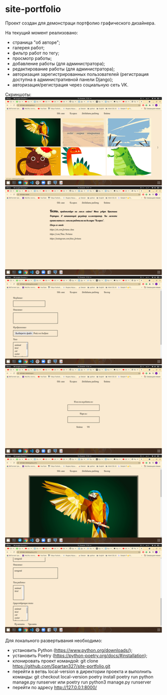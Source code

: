 # site-portfolio

Проект создан для демонстраци портфолио графического дизайнера.

На текущий момент реализовано:
- страница "об авторе";
- галерея работ;
- фильтр работ по тегу;
- просмотр работы;
- добавление работы (для администратора);
- редактирование работы (для администратора);
- авторизация зарегистрированных пользователей (регистрация доступна в административной панели Django);
- авторизация/регистрация через социальную сеть VK.

Скриншоты:
![Image alt](screenshots/gallery.png "Страница галереи работ")
![Image alt](screenshots/about_me.png "Главная")
![Image alt](screenshots/add_paint.png "Страница добавления работы")
![Image alt](screenshots/auth.png "Страница входа")
![Image alt](screenshots/change_paint.png "Страница редактирования работы")
![Image alt](screenshots/change_paint2.png)

Для локального развертывания необходимо:
- установить Python (https://www.python.org/downloads/);
- установить Poetry (https://python-poetry.org/docs/#installation);
- клонировать проект командой:
    git clone https://github.com/Spartan327/site-portfolio.git
- перейти в ветвь local-version в директории проекта и выполнить команды:
    git checkout local-version
    poetry install
    poetry run python manage.py runserver или poetry run python3 manage.py runserver
- перейти по адресу http://127.0.0.1:8000/
